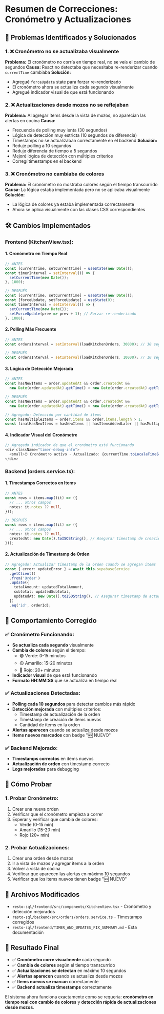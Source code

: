 # Resumen de Correcciones: Cronómetro y Actualizaciones

## 🔧 **Problemas Identificados y Solucionados**

### **1. ❌ Cronómetro no se actualizaba visualmente**
**Problema:** El cronómetro no corría en tiempo real, no se veía el cambio de segundos
**Causa:** React no detectaba que necesitaba re-renderizar cuando `currentTime` cambiaba
**Solución:**
- Agregué `forceUpdate` state para forzar re-renderizado
- El cronómetro ahora se actualiza cada segundo visualmente
- Agregué indicador visual de que está funcionando

### **2. ❌ Actualizaciones desde mozos no se reflejaban**
**Problema:** Al agregar items desde la vista de mozos, no aparecían las alertas en cocina
**Causa:** 
- Frecuencia de polling muy lenta (30 segundos)
- Lógica de detección muy estricta (10 segundos de diferencia)
- Timestamps no se actualizaban correctamente en el backend
**Solución:**
- Reduje polling a 10 segundos
- Reduje diferencia de tiempo a 5 segundos
- Mejoré lógica de detección con múltiples criterios
- Corregí timestamps en el backend

### **3. ❌ Cronómetro no cambiaba de colores**
**Problema:** El cronómetro no mostraba colores según el tiempo transcurrido
**Causa:** La lógica estaba implementada pero no se aplicaba visualmente
**Solución:**
- La lógica de colores ya estaba implementada correctamente
- Ahora se aplica visualmente con las clases CSS correspondientes

## 🛠️ **Cambios Implementados**

### **Frontend (KitchenView.tsx):**

#### **1. Cronómetro en Tiempo Real**
```typescript
// ANTES
const [currentTime, setCurrentTime] = useState(new Date());
const timerInterval = setInterval(() => {
  setCurrentTime(new Date());
}, 1000);

// DESPUÉS
const [currentTime, setCurrentTime] = useState(new Date());
const [forceUpdate, setForceUpdate] = useState(0);
const timerInterval = setInterval(() => {
  setCurrentTime(new Date());
  setForceUpdate(prev => prev + 1); // Forzar re-renderizado
}, 1000);
```

#### **2. Polling Más Frecuente**
```typescript
// ANTES
const ordersInterval = setInterval(loadKitchenOrders, 30000); // 30 segundos

// DESPUÉS
const ordersInterval = setInterval(loadKitchenOrders, 10000); // 10 segundos
```

#### **3. Lógica de Detección Mejorada**
```typescript
// ANTES
const hasNewItems = order.updatedAt && order.createdAt && 
  new Date(order.updatedAt).getTime() > new Date(order.createdAt).getTime() + 10000;

// DESPUÉS
const hasNewItems = order.updatedAt && order.createdAt && 
  new Date(order.updatedAt).getTime() > new Date(order.createdAt).getTime() + 5000;

// Agregado: Detección por cantidad de items
const hasMultipleItems = order.items && order.items.length > 1;
const finalHasNewItems = hasNewItems || hasItemsAddedLater || hasMultipleItems;
```

#### **4. Indicador Visual del Cronómetro**
```typescript
// Agregado indicador de que el cronómetro está funcionando
<div className="timer-debug-info">
  <small>⏰ Cronómetro activo - Actualizado: {currentTime.toLocaleTimeString()}</small>
</div>
```

### **Backend (orders.service.ts):**

#### **1. Timestamps Correctos en Items**
```typescript
// ANTES
const rows = items.map((it) => ({
  // ... otros campos
  notes: it.notes ?? null,
}));

// DESPUÉS
const rows = items.map((it) => ({
  // ... otros campos
  notes: it.notes ?? null,
  createdAt: new Date().toISOString(), // Asegurar timestamp de creación
}));
```

#### **2. Actualización de Timestamp de Orden**
```typescript
// Agregado: Actualizar timestamp de la orden cuando se agregan items
const { error: updateError } = await this.supabaseService
  .getClient()
  .from('Order')
  .update({
    totalAmount: updatedTotalAmount,
    subtotal: updatedSubtotal,
    updatedAt: new Date().toISOString(), // Asegurar timestamp de actualización
  })
  .eq('id', orderId);
```

## 🎯 **Comportamiento Corregido**

### **✅ Cronómetro Funcionando:**
- **Se actualiza cada segundo** visualmente
- **Cambia de colores** según el tiempo:
  - 🟢 Verde: 0-15 minutos
  - 🟡 Amarillo: 15-20 minutos
  - 🔴 Rojo: 20+ minutos
- **Indicador visual** de que está funcionando
- **Formato HH:MM:SS** que se actualiza en tiempo real

### **✅ Actualizaciones Detectadas:**
- **Polling cada 10 segundos** para detectar cambios más rápido
- **Detección mejorada** con múltiples criterios:
  - Timestamp de actualización de la orden
  - Timestamp de creación de items nuevos
  - Cantidad de items en la orden
- **Alertas aparecen** cuando se actualiza desde mozos
- **Items nuevos marcados** con badge "🆕 NUEVO"

### **✅ Backend Mejorado:**
- **Timestamps correctos** en items nuevos
- **Actualización de orden** con timestamp correcto
- **Logs mejorados** para debugging

## 🧪 **Cómo Probar**

### **1. Probar Cronómetro:**
1. Crear una nueva orden
2. Verificar que el cronómetro empieza a correr
3. Esperar y verificar que cambia de colores:
   - Verde (0-15 min)
   - Amarillo (15-20 min)
   - Rojo (20+ min)

### **2. Probar Actualizaciones:**
1. Crear una orden desde mozos
2. Ir a vista de mozos y agregar items a la orden
3. Volver a vista de cocina
4. Verificar que aparecen las alertas en máximo 10 segundos
5. Verificar que los items nuevos tienen badge "🆕 NUEVO"

## 📁 **Archivos Modificados**

- `resto-sql/frontend/src/components/KitchenView.tsx` - Cronómetro y detección mejorados
- `resto-sql/backend/src/orders/orders.service.ts` - Timestamps corregidos
- `resto-sql/frontend/TIMER_AND_UPDATES_FIX_SUMMARY.md` - Esta documentación

## 🎉 **Resultado Final**

- ✅ **Cronómetro corre visualmente** cada segundo
- ✅ **Cambia de colores** según el tiempo transcurrido
- ✅ **Actualizaciones se detectan** en máximo 10 segundos
- ✅ **Alertas aparecen** cuando se actualiza desde mozos
- ✅ **Items nuevos se marcan** correctamente
- ✅ **Backend actualiza timestamps** correctamente

El sistema ahora funciona exactamente como se requería: **cronómetro en tiempo real con cambio de colores** y **detección rápida de actualizaciones desde mozos**.











